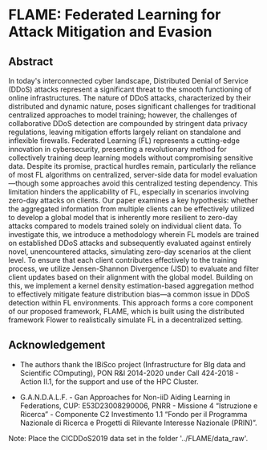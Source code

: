 # FLAME: Federated Learning for Attack Mitigation and Evasion

## Abstract
In today's interconnected cyber landscape, Distributed Denial of Service (DDoS) attacks represent a significant threat to the smooth functioning of online infrastructures. 
The nature of DDoS attacks, characterized by their distributed and dynamic nature, poses significant challenges for traditional centralized approaches to model training; however, the challenges of collaborative DDoS detection are compounded by stringent data privacy regulations, leaving mitigation efforts largely reliant on standalone and inflexible firewalls. Federated Learning (FL) represents a cutting-edge innovation in cybersecurity, presenting a revolutionary method for collectively training deep learning models without compromising sensitive data. Despite its promise, practical hurdles remain, particularly the reliance of most FL algorithms on centralized, server-side data for model evaluation—though some approaches avoid this centralized testing dependency.
This limitation hinders the applicability of FL, especially in scenarios involving zero-day attacks on clients. Our paper examines a key hypothesis: whether the aggregated information from multiple clients can be effectively utilized to develop a global model that is inherently more resilient to zero-day attacks compared to models trained solely on individual client data. To investigate this, we introduce a methodology wherein FL models are trained on established DDoS attacks and subsequently evaluated against entirely novel, unencountered attacks, simulating zero-day scenarios at the client level. To ensure that each client contributes effectively to the training process, we utilize Jensen-Shannon Divergence (JSD) to evaluate and filter client updates based on their alignment with the global model. Building on this, we implement a kernel density estimation-based aggregation method to effectively mitigate feature distribution bias—a common issue in DDoS detection within FL environments. This approach forms a core component of our proposed framework, FLAME, which is built using the distributed framework Flower to realistically simulate FL in a decentralized setting.

## Acknowledgement
- The authors thank the IBiSco project (Infrastructure for BIg data and Scientific COmputing), PON R\&I 2014-2020 under Call 424-2018 - Action II.1, for the support and use of the HPC Cluster.
  
- G.A.N.D.A.L.F. - Gan Approaches for Non-iiD Aiding Learning in Federations, CUP: E53D23008290006, PNRR - Missione 4 “Istruzione e Ricerca” - Componente C2 Investimento 1.1 “Fondo per il Programma Nazionale di Ricerca e Progetti di Rilevante Interesse Nazionale (PRIN)”.

Note: Place the CICDDoS2019 data set in the folder '../FLAME/data_raw'.
